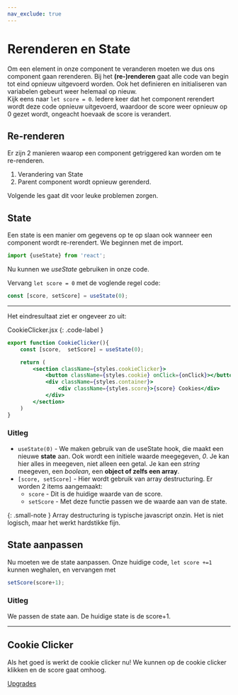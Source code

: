 ```yaml
---
nav_exclude: true
---
```

# Rerenderen en State
Om een element in onze component te veranderen moeten we dus ons component gaan rerenderen. Bij het **(re-)renderen** gaat alle code van begin tot eind opnieuw uitgevoerd worden. Ook het definieren en initialiseren van variabelen gebeurt weer helemaal op nieuw.    
Kijk eens naar `let score = 0`. Iedere keer dat het component rerendert wordt deze code opnieuw uitgevoerd, waardoor de score weer opnieuw op 0 gezet wordt, ongeacht hoevaak de score is verandert. 

## Re-renderen
Er zijn 2 manieren waarop een component getriggered kan worden om te re-renderen.
1. Verandering van State
2. Parent component wordt opnieuw gerenderd.

Volgende les gaat dit voor leuke problemen zorgen.

## State
Een state is een manier om gegevens op te op slaan ook wanneer een component wordt re-rerendert. 
We beginnen met de import.
```jsx
import {useState} from 'react';
```
Nu kunnen we *useState* gebruiken in onze code.

Vervang `let score = 0` met de voglende regel code:
```jsx
const [score, setScore] = useState(0);
```
---
Het eindresultaat ziet er ongeveer zo uit:


CookieClicker.jsx
{: .code-label }
```jsx
export function CookieClicker(){
    const [score,  setScore] = useState(0);

    return (
        <section className={styles.cookieClicker}>
            <button className={styles.cookie} onClick={onClick}></button>
            <div className={styles.container}>
                <div className={styles.score}>{score} Cookies</div>
            </div>
        </section>
    )
}
```
### Uitleg

* `useState(0)` - We maken gebruik van de useState hook, die maakt een nieuwe **state** aan. Ook wordt een initiele waarde meegegeven, *0*. Je kan hier alles in meegeven, niet alleen een getal. Je kan een *string* meegeven, een *boolean*, een **object of zelfs een array**.
* `[score, setScore]` - Hier wordt gebruik van array destructuring. Er worden 2 items aangemaakt:
    * `score` - Dit is de huidige waarde van de score.
    * `setScore` - Met deze functie passen we de waarde aan van de state. 

{: .small-note }
Array destructuring is typische javascript onzin. Het is niet logisch, maar het werkt hardstikke fijn.


## State aanpassen
Nu moeten we de state aanpassen. Onze huidige code, `let score +=1` kunnen weghalen, en vervangen met
```js
setScore(score+1);
```

### Uitleg
We passen de state aan. De huidige state is de score+1.

---

## Cookie Clicker
Als het goed is werkt de cookie clicker nu! We kunnen op de cookie clicker klikken en de score gaat omhoog.

[Upgrades](5upgrades)